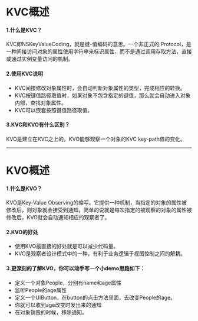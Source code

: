 # KVC概述

#### 1.什么是KVC？
KVC即NSKeyValueCoding，就是键-值编码的意思。一个非正式的 Protocol，是一种间接访问对象的属性使用字符串来标识属性，而不是通过调用存取方法，直接或通过实例变量访问的机制。

#### 2.使用KVC说明
- KVC间接修改对象属性时，会自动判断对象属性的类型，完成相应的转换。
- KVC按键值路径取值时，如果对象不包含指定的键值，那么就会自动进入对象内部，查找对象属性。
- KVC可以嵌套按照键值路径取值。

#### 3.KVC和KVO有什么区别？
KVO是建立在KVC之上的，KVO能够观察一个对象的KVC key-path值的变化。

---


# KVO概述
#### 1.什么是KVO？
KVO是Key-Value Observing的缩写。它提供一种机制，当指定的对象的属性被修改后，则对象就会接受到通知。简单的说就是每次指定的被观察的对象的属性被修改后，KVO就会自动通知相应的观察者了。

#### 2.KVO的好处
- 使用KVO最直接的好处就是可以减少代码量。
- KVO是观察者设计模式中的一种，有利于业务逻辑于视图控制之间的解耦。



#### 3.更深刻的了解KVO，你可以动手写一个小demo思路如下：
- 定义一个对象People，分别有name和age属性
- 监听People的age属性
- 定义一个UIButton，在button的点击方法里面，去改变People的age。
- 你就可以收到age改变时发出来的通知
- 在对象销毁的时候，移除通知。
